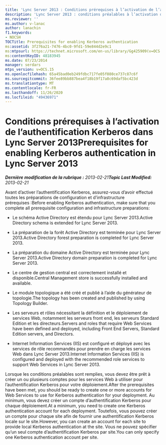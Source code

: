 ```yaml
---
title: 'Lync Server 2013 : Conditions prérequises à l’activation de l’authentification Kerberos'
description: 'Lync Server 2013 : conditions préalables à l’activation de l’authentification Kerberos.'
ms.reviewer: ''
ms.author: v-lanac
author: lanachin
f1.keywords:
- NOCSH
TOCTitle: Prerequisites for enabling Kerberos authentication
ms:assetid: 3f276a21-7476-4bc0-9fd1-59e844d2e9c1
ms:mtpsurl: https://technet.microsoft.com/en-us/library/Gg425909(v=OCS.15)
ms:contentKeyID: 48183945
ms.date: 07/23/2014
manager: serdars
mtps_version: v=OCS.15
ms.openlocfilehash: 65a45bad0eb249fdbc717fe05f080ce737c87c6f
ms.sourcegitcommit: 36fee89bb887bea4f18b19f17a8c69daf5bc423d
ms.translationtype: MT
ms.contentlocale: fr-FR
ms.lasthandoff: 11/26/2020
ms.locfileid: "49436971"
---
```

# <a name="prerequisites-for-enabling-kerberos-authentication-in-lync-server-2013"></a><span data-ttu-id="12277-103">Conditions prérequises à l’activation de l’authentification Kerberos dans Lync Server 2013</span><span class="sxs-lookup"><span data-stu-id="12277-103">Prerequisites for enabling Kerberos authentication in Lync Server 2013</span></span>

<div data-xmlns="http://www.w3.org/1999/xhtml">

<div class="topic" data-xmlns="http://www.w3.org/1999/xhtml" data-msxsl="urn:schemas-microsoft-com:xslt" data-cs="https://msdn.microsoft.com/">

<div data-asp="https://msdn2.microsoft.com/asp">



</div>

<div id="mainSection">

<div id="mainBody"><span data-ttu-id="12277-104">

<span> </span></span><span class="sxs-lookup"><span data-stu-id="12277-104">

<span> </span></span></span>

<span data-ttu-id="12277-105">_**Dernière modification de la rubrique :** 2013-02-21_</span><span class="sxs-lookup"><span data-stu-id="12277-105">_**Topic Last Modified:** 2013-02-21_</span></span>

<span data-ttu-id="12277-106">Avant d’activer l’authentification Kerberos, assurez-vous d’avoir effectué toutes les préparations de configuration et d’infrastructure prérequises :</span><span class="sxs-lookup"><span data-stu-id="12277-106">Before enabling Kerberos authentication, make sure that you complete all prerequisite configuration and infrastructure preparations:</span></span>

  - <span data-ttu-id="12277-107">Le schéma Active Directory est étendu pour Lync Server 2013.</span><span class="sxs-lookup"><span data-stu-id="12277-107">Active Directory schema is extended for Lync Server 2013.</span></span>

  - <span data-ttu-id="12277-108">La préparation de la forêt Active Directory est terminée pour Lync Server 2013.</span><span class="sxs-lookup"><span data-stu-id="12277-108">Active Directory forest preparation is completed for Lync Server 2013.</span></span>

  - <span data-ttu-id="12277-109">La préparation du domaine Active Directory est terminée pour Lync Server 2013.</span><span class="sxs-lookup"><span data-stu-id="12277-109">Active Directory domain preparation is completed for Lync Server 2013.</span></span>

  - <span data-ttu-id="12277-110">Le centre de gestion central est correctement installé et disponible.</span><span class="sxs-lookup"><span data-stu-id="12277-110">Central Management store is successfully installed and available.</span></span>

  - <span data-ttu-id="12277-111">Le module topologique a été créé et publié à l’aide du générateur de topologie.</span><span class="sxs-lookup"><span data-stu-id="12277-111">The topology has been created and published by using Topology Builder.</span></span>

  - <span data-ttu-id="12277-112">Les serveurs et rôles nécessitant la définition et le déploiement de services Web, notamment les serveurs front end, les serveurs Standard Edition et les directeurs.</span><span class="sxs-lookup"><span data-stu-id="12277-112">Servers and roles that require Web Services have been defined and deployed, including Front End Servers, Standard Edition servers, and Directors.</span></span>

  - <span data-ttu-id="12277-113">Internet Information Services (IIS) est configuré et déployé avec les services de rôle recommandés pour prendre en charge les services Web dans Lync Server 2013.</span><span class="sxs-lookup"><span data-stu-id="12277-113">Internet Information Services (IIS) is configured and deployed with the recommended role services to support Web Services in Lync Server 2013.</span></span>

<span data-ttu-id="12277-114">Lorsque les conditions préalables sont remplies, vous devez être prêt à créer un ou plusieurs comptes pour les services Web à utiliser pour l’authentification Kerberos pour votre déploiement.</span><span class="sxs-lookup"><span data-stu-id="12277-114">After the prerequisites have been met, you should be ready to create one or more accounts for Web Services to use for Kerberos authentication for your deployment.</span></span> <span data-ttu-id="12277-115">Au minimum, vous devez créer un compte d’authentification Kerberos pour chaque déploiement.</span><span class="sxs-lookup"><span data-stu-id="12277-115">At a minimum, you need to create one Kerberos authentication account for each deployment.</span></span> <span data-ttu-id="12277-116">Toutefois, vous pouvez créer un compte pour chaque site afin de fournir une authentification Kerberos locale sur le site.</span><span class="sxs-lookup"><span data-stu-id="12277-116">However, you can create an account for each site to provide local Kerberos authentication at the site.</span></span> <span data-ttu-id="12277-117">Vous ne pouvez spécifier qu’un seul compte d’authentification Kerberos par site.</span><span class="sxs-lookup"><span data-stu-id="12277-117">You can only specify one Kerberos authentication account per site.</span></span>

<span data-ttu-id="12277-118"></div>

<span> </span>

</div>

</div>

</span><span class="sxs-lookup"><span data-stu-id="12277-118"></div>

<span> </span>

</div>

</div>

</span></span></div>

